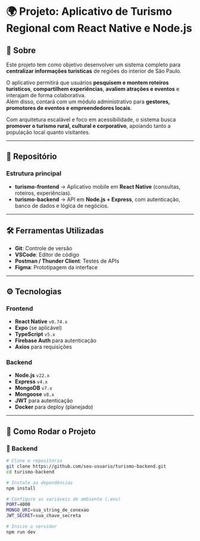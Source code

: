 # 🌍 Projeto: Aplicativo de Turismo Regional com React Native e Node.js

## 📖 Sobre
Este projeto tem como objetivo desenvolver um sistema completo para **centralizar informações turísticas** de regiões do interior de São Paulo.  

O aplicativo permitirá que usuários **pesquisem e montem roteiros turísticos**, **compartilhem experiências**, **avaliem atrações e eventos** e interajam de forma colaborativa.  
Além disso, contará com um módulo administrativo para **gestores, promotores de eventos e empreendedores locais**.  

Com arquitetura escalável e foco em acessibilidade, o sistema busca **promover o turismo rural, cultural e corporativo**, apoiando tanto a população local quanto visitantes.

---

## 📂 Repositório
### Estrutura principal
- **turismo-frontend** → Aplicativo mobile em **React Native** (consultas, roteiros, experiências).  
- **turismo-backend** → API em **Node.js + Express**, com autenticação, banco de dados e lógica de negócios.  

---

## 🛠️ Ferramentas Utilizadas
- **Git**: Controle de versão  
- **VSCode**: Editor de código  
- **Postman / Thunder Client**: Testes de APIs  
- **Figma**: Prototipagem da interface  

---

## ⚙️ Tecnologias
### Frontend
- **React Native** `v0.74.x`  
- **Expo** (se aplicável)  
- **TypeScript** `v5.x`  
- **Firebase Auth** para autenticação  
- **Axios** para requisições  

### Backend
- **Node.js** `v22.x`  
- **Express** `v4.x`  
- **MongoDB** `v7.x`  
- **Mongoose** `v8.x`  
- **JWT** para autenticação  
- **Docker** para deploy (planejado)  

---

## 🚀 Como Rodar o Projeto  

### 🔧 Backend
```bash
# Clone o repositório
git clone https://github.com/seu-usuario/turismo-backend.git
cd turismo-backend

# Instale as dependências
npm install

# Configure as variáveis de ambiente (.env)
PORT=4000
MONGO_URI=sua_string_de_conexao
JWT_SECRET=sua_chave_secreta

# Inicie o servidor
npm run dev
